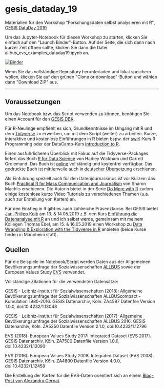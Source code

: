# gesis_dataday_19
Materialien für den Workshop "Forschungsdaten selbst analysieren mit R", [GESIS DataDay 2019](https://www.gesis.org/angebot/veranstaltungen/gesis-tagungen/dataday2019/)

Um das Jupyter-Notebook für diesen Workshop zu starten, klicken Sie einfach auf den "Launch Binder"-Button. Auf der Seite, die sich dann nach kurzer Zeit öffnen sollte, klicken Sie dann die Datei allbus_evs_examples_dataday19.ipynb an.

[![Binder](https://notebooks.gesis.org/binder/badge_logo.svg)](https://notebooks.gesis.org/binder/v2/gh/jobreu/gesis_dataday_19/master)

Wenn Sie das vollständige Repository herunterladen und lokal speichern wollen, klicken Sie auf den grünen "Clone or download"-Button und wählen dann "Download ZIP" aus.

---

## Voraussetzungen
Um das Notebook bzw. das Script verwenden zu können, benötigen Sie einen Account für den [GESIS DBK](https://dbk.gesis.org/dbksearch/register.asp).

Für R-Neulinge empfiehlt es sich, Grundkenntnisse im Umgang mit R und dem [Tidyverse](https://www.tidyverse.org/) zu erwerben, um mit dem Script (weiter) zu arbeiten.
Kurze, interaktive und kostenlose Einführungen in R bieten bspw. der [swirl](https://swirlstats.com/)-Kurs R Programming oder der DataCamp-Kurs [Introduction to R](https://www.datacamp.com/courses/free-introduction-to-r).

Einen ausführlicheren Überblick mit Fokus auf die Tidyverse-Packages liefert das Buch [R for Data Science](http://shop.oreilly.com/product/0636920034407.do) von Hadley Wickham und Garrett Grolemund. Das Buch ist [online](https://r4ds.had.co.nz/) vollständig und kostenfrei verfügbar. Das gedruckte Buch ist mittlerweile auch in [deutscher Übersetzung](https://www.oreilly.de/buecher/13082/9783960090502-r-f%C3%BCr-data-science.html) erschienen.

Als Einführung speziell auch für den Datenjournalismus ist vor Kurzem das Buch [Practical R for Mass Communication and Journalism](https://www.crcpress.com/Practical-R-for-Mass-Communication-and-Journalism/Machlis/p/book/9781138726918) von Sharon Machlis erschienen. Die Autorin bietet in der Serie [Do More with R](https://www.infoworld.com/video/series/8563/do-more-with-r) zudem einige kostenlose kurze Video Tutorials zu verschiedenen Themen (u.a. auch zur Erstellung von Karten) an.

Für den Einstieg in R gibt es auch zahlreiche Präsenzkurse. Bei GESIS bietet [Jan-Philipp Kolb](https://github.com/Japhilko) am 13. & 14.05.2019 z.B. den Kurs [Einführung die Datenanalyse mit R](https://training.gesis.org/?site=pDetails&child=full&pID=0xE5FEA0B0CD754F68B0754EC1011C08C3) an und ich selbst werde, gemeinsam mit meinem Kollegen Thomas Ebel, am 15. & 16.05.2019 einen Workshop zu [Data Wrangling & Exploration with the Tidyverse in R](https://training.gesis.org/?site=pDetails&child=full&pID=0x33C195D77A9F450183D79276838B4E73) anbieten (beide Kurse finden in Mannheim statt).

## Quellen
Für die Beispiele im Notebook/Script werden Daten aus der Allgemeinen Bevölkerungsumfrage der Sozialwissenschaften [ALLBUS](https://www.gesis.org/allbus/allbus/) sowie der European Values Study [EVS](https://europeanvaluesstudy.eu/) verwendet.

Vollständige Zitationen für die verwendeten Datensätze:

GESIS - Leibniz-Institut für Sozialwissenschaften (2018): Allgemeine Bevölkerungsumfrage der Sozialwissenschaften ALLBUScompact - Kumulation 1980-2016. GESIS Datenarchiv, Köln. ZA4587 Datenfile Version 1.0.0, doi:10.4232/1.13048

GESIS - Leibniz-Institut für Sozialwissenschaften (2017): Allgemeine Bevölkerungsumfrage der Sozialwissenschaften ALLBUS 2016. GESIS Datenarchiv, Köln. ZA5250 Datenfile Version 2.1.0, doi:10.4232/1.12796

EVS (2018): European Values Study 2017: Integrated Dataset (EVS 2017). GESIS Datenarchiv, Köln. ZA7500 Datenfile Version 1.0.0, doi:10.4232/1.13090

EVS (2016): European Values Study 2008: Integrated Dataset (EVS 2008). GESIS Datenarchiv, Köln. ZA4800 Datenfile Version 4.0.0, doi:10.4232/1.12458

Die Erstellung der Karten für die EVS-Daten orientiert sich an einem [Blog-Post von Alexandru Cernat](http://www.alexcernat.com/freesurveydata-european-values-study-2017/).
